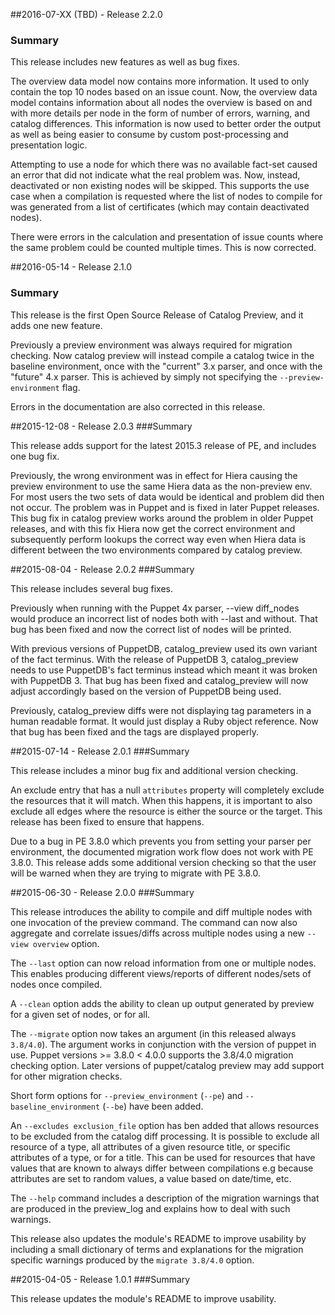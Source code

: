 ##2016-07-XX (TBD) - Release 2.2.0
### Summary

This release includes new features as well as bug fixes.

The overview data model now contains more information. It used to only contain the top 10 nodes based on an issue count.
Now, the overview data model contains information about all nodes the overview is based on and with more details per node
in the form of number of errors, warning, and catalog differences. This information is now used to better order the output
as well as being easier to consume by custom post-processing and presentation logic.

Attempting to use a node for which there was no available fact-set caused an error that did not indicate what the real problem was.
Now, instead, deactivated or non existing nodes will be skipped. This supports the use case when a compilation is requested
where the list of nodes to compile for was generated from a list of certificates (which may contain deactivated nodes).

There were errors in the calculation and presentation of issue counts where the same problem could be counted multiple times.
This is now corrected.

##2016-05-14 - Release 2.1.0
### Summary

This release is the first Open Source Release of Catalog Preview, and it adds one new feature.

Previously a preview environment was always required for migration checking. Now catalog preview will instead
compile a catalog twice in the baseline environment, once with the "current" 3.x parser, and once with the "future" 4.x
parser. This is achieved by simply not specifying the `--preview-environment` flag.

Errors in the documentation are also corrected in this release.

##2015-12-08 - Release 2.0.3
###Summary

This release adds support for the latest 2015.3 release of PE, and includes one bug fix.

Previously, the wrong environment was in effect for Hiera causing the preview environment to use the same Hiera data as the non-preview env. For most users the two sets of data would be identical and problem did then not occur. The problem was in Puppet and is fixed in later Puppet releases. This bug fix in catalog preview works around the problem in older Puppet releases, and with this fix Hiera now get the correct environment and subsequently perform lookups the correct way even when Hiera data is different between the two environments compared by catalog preview.


##2015-08-04 - Release 2.0.2
###Summary

This release includes several bug fixes.

Previously when running with the Puppet 4x parser, --view diff_nodes would produce an incorrect list of nodes both with --last and without. That bug has been fixed and now the correct list of nodes will be printed.

With previous versions of PuppetDB, catalog_preview used its own variant of the fact terminus. With the release of PuppetDB 3, catalog_preview needs to use PuppetDB's fact terminus instead which meant it was broken with PuppetDB 3. That bug has been fixed and catalog_preview will now adjust accordingly based on the version of PuppetDB being used.

Previously, catalog_preview diffs were not displaying tag parameters in a human readable format. It would just display a Ruby object reference. Now that bug has been fixed and the tags are displayed properly.

##2015-07-14 - Release 2.0.1
###Summary

This release includes a minor bug fix and additional version checking.

An exclude entry that has a null `attributes` property will completely exclude the resources that it will match. When this happens, it is important to also exclude all edges where the resource is either the source or the target. This release has been fixed to ensure that happens.

Due to a bug in PE 3.8.0 which prevents you from setting your parser per environment, the documented migration work flow does not work with PE 3.8.0. This release adds some additional version checking so that the user will be warned when they are trying to migrate with PE 3.8.0.

##2015-06-30 - Release 2.0.0
###Summary

This release introduces the ability to compile and diff multiple nodes with one invocation of the preview command. The command can now also aggregate and correlate issues/diffs across multiple nodes using a new `--view overview` option.

The `--last` option can now reload information from one or multiple nodes. This enables producing different views/reports of different nodes/sets of nodes once compiled.

A `--clean` option adds the ability to clean up output generated by preview for a given set of nodes, or for all.

The `--migrate` option now takes an argument (in this released always `3.8/4.0`). The argument works in conjunction with the version of puppet in use. Puppet versions >= 3.8.0 < 4.0.0 supports the 3.8/4.0 migration checking option. Later versions of puppet/catalog preview may add support for other migration checks.

Short form options for `--preview_environment` (`--pe`) and `--baseline_environment` (`--be`) have been added.

An `--excludes exclusion_file` option has ben added that allows resources to be excluded from
the catalog diff processing. It is possible to exclude all resource of a type, all attributes
of a given resource title, or specific attributes of a type, or for a title. This can be used
for resources that have values that are known to always differ between compilations e.g because attributes are set to random values, a value based on date/time, etc.

The `--help` command includes a description of the migration warnings that are produced in the
preview_log and explains how to deal with such warnings.

This release also updates the module's README to improve usability by including a small dictionary of terms and explanations for the migration specific warnings produced by the `migrate 3.8/4.0` option.

##2015-04-05 - Release 1.0.1
###Summary

This release updates the module's README to improve usability.

